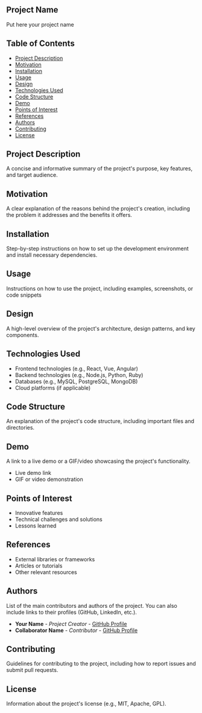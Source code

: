 
<h2>Project Name</h2>
<p>Put here your project name</p>

<h2>Table of Contents</h2>
<ul>
    <li><a href="#project-description">Project Description</a></li>
    <li><a href="#motivation">Motivation</a></li>
    <li><a href="#installation">Installation</a></li>
    <li><a href="#usage">Usage</a></li>
    <li><a href="#design">Design</a></li>
    <li><a href="#technologies-used">Technologies Used</a></li>
    <li><a href="#code-structure">Code Structure</a></li>
    <li><a href="#demo">Demo</a></li>
    <li><a href="#points-of-interest">Points of Interest</a></li>
    <li><a href="#references">References</a></li>
    <li><a href="#authors">Authors</a></li> 
    <li><a href="#contributing">Contributing</a></li>
    <li><a href="#license">License</a></li>
</ul>

<h2 id="project-description">Project Description</h2>
<p>A concise and informative summary of the project's purpose, key features, and target audience.</p>

<h2 id="motivation">Motivation</h2>
<p>A clear explanation of the reasons behind the project's creation, including the problem it addresses and the benefits it offers.</p>

<h2 id="installation">Installation</h2>
<p>Step-by-step instructions on how to set up the development environment and install necessary dependencies. </p>


<h2 id="usage">Usage</h2>
<p>Instructions on how to use the project, including examples, screenshots, or code snippets</p>


<h2 id="design">Design</h2>
<p>A high-level overview of the project's architecture, design patterns, and key components.</p>

<h2 id="technologies-used">Technologies Used</h2>
<ul>
    <li>Frontend technologies (e.g., React, Vue, Angular)</li>
    <li>Backend technologies (e.g., Node.js, Python, Ruby)</li>
    <li>Databases (e.g., MySQL, PostgreSQL, MongoDB)</li>
    <li>Cloud platforms (if applicable)</li>
</ul>

<h2 id="code-structure">Code Structure</h2>
<p>An explanation of the project's code structure, including important files and directories.</p>

<h2 id="demo">Demo</h2>
<p>A link to a live demo or a GIF/video showcasing the project's functionality.</p>
<ul>
    <li>Live demo link</li>
    <li>GIF or video demonstration</li>
</ul>

<h2 id="points-of-interest">Points of Interest</h2>
<ul>
    <li>Innovative features</li>
    <li>Technical challenges and solutions</li>
    <li>Lessons learned</li>
</ul>

<h2 id="references">References</h2>
<ul>
    <li>External libraries or frameworks</li>
    <li>Articles or tutorials</li>
    <li>Other relevant resources</li>
</ul>

<h2 id="authors">Authors</h2>
<p>List of the main contributors and authors of the project. You can also include links to their profiles (GitHub, LinkedIn, etc.).</p>
<ul>
    <li><strong>Your Name</strong> - <em>Project Creator</em> - <a href="https://github.com/username">GitHub Profile</a></li>
    <li><strong>Collaborator Name</strong> - <em>Contributor</em> - <a href="https://github.com/username">GitHub Profile</a></li>
</ul>

<h2 id="contributing">Contributing</h2>
<p>Guidelines for contributing to the project, including how to report issues and submit pull requests.</p>

<h2 id="license">License</h2>
<p>Information about the project's license (e.g., MIT, Apache, GPL).</p>